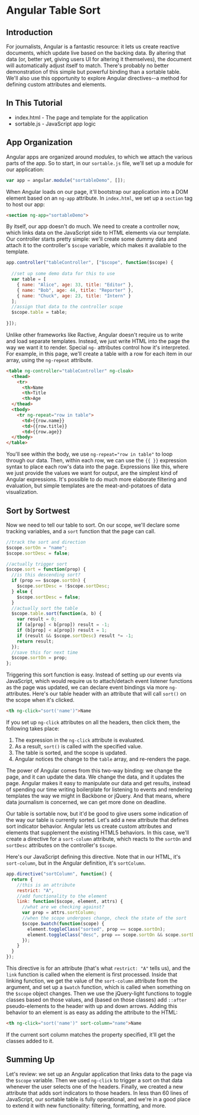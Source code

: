 Angular Table Sort
==================

Introduction
------------

For journalists, Angular is a fantastic resource: it lets us create reactive documents, which update live based on the backing data. By altering that data (or, better yet, giving users UI for altering it themselves), the document will automatically adjust itself to match. There's probably no better demonstration of this simple but powerful binding than a sortable table. We'll also use this opportunity to explore Angular directives--a method for defining custom attributes and elements.

In This Tutorial
----------------

* index.html - The page and template for the application
* sortable.js - JavaScript app logic

App Organization
----------------

Angular apps are organized around *modules*, to which we attach the various parts of the app. So to start, in our `sortable.js` file, we'll set up a module for our application:

```js
var app = angular.module("sortableDemo", []);
```

When Angular loads on our page, it'll bootstrap our application into a DOM element based on an `ng-app` attribute. In `index.html`, we set up a `section` tag to host our app:

```html
<section ng-app="sortableDemo">
```

By itself, our app doesn't do much. We need to create a controller now, which links data on the JavaScript side to HTML elements via our template. Our controller starts pretty simple: we'll create some dummy data and attach it to the controller's `$scope` variable, which makes it available to the template.

```js
app.controller("tableController", ["$scope", function($scope) {
  
  //set up some demo data for this to use
  var table = [
    { name: "Alice", age: 33, title: "Editor" },
    { name: "Bob", age: 44, title: "Reporter" },
    { name: "Chuck", age: 23, title: "Intern" }
  ];
  //assign that data to the controller scope
  $scope.table = table;
  
}]);
```

Unlike other frameworks like Ractive, Angular doesn't require us to write and load separate templates. Instead, we just write HTML into the page the way we want it to render. Special `ng-` attributes control how it's interpreted. For example, in this page, we'll create a table with a row for each item in our array, using the `ng-repeat` attribute.

```html
<table ng-controller="tableController" ng-cloak>
  <thead>
    <tr>
      <th>Name
      <th>Title
      <th>Age
  </thead>
  <tbody>
    <tr ng-repeat="row in table">
      <td>{{row.name}}
      <td>{{row.title}}
      <td>{{row.age}}
  </tbody>
</table>
```

You'll see within the body, we use `ng-repeat="row in table"` to loop through our data. Then, within each row, we can use the `{{ }}` expression syntax to place each row's data into the page. Expressions like this, where we just provide the values we want for output, are the simplest kind of Angular expressions. It's possible to do much more elaborate filtering and evaluation, but simple templates are the meat-and-potatoes of data visualization.

Sort by Sortwest
----------------

Now we need to tell our table to sort. On our scope, we'll declare some tracking variables, and a `sort` function that the page can call.

```js
//track the sort and direction
$scope.sortOn = "name";
$scope.sortDesc = false;

//actually trigger sort
$scope.sort = function(prop) {
  //is this descending sort?
  if (prop == $scope.sortOn) {
    $scope.sortDesc = !$scope.sortDesc;
  } else {
    $scope.sortDesc = false;
  }
  //actually sort the table
  $scope.table.sort(function(a, b) {
    var result = 0;
    if (a[prop] < b[prop]) result = -1;
    if (b[prop] < a[prop]) result = 1;
    if (result && $scope.sortDesc) result *= -1;
    return result;
  });
  //save this for next time
  $scope.sortOn = prop;
};
```

Triggering this sort function is easy. Instead of setting up our events via JavaScript, which would require us to attach/detach event listener functions as the page was updated, we can declare event bindings via more `ng-` attributes. Here's our table header with an attribute that will call `sort()` on the scope when it's clicked.

```html
<th ng-click="sort('name')">Name
```

If you set up `ng-click` attributes on all the headers, then click them, the following takes place:

1. The expression in the `ng-click` attribute is evaluated.
2. As a result, `sort()` is called with the specified value.
3. The table is sorted, and the scope is updated.
4. Angular notices the change to the `table` array, and re-renders the page.

The power of Angular comes from this two-way binding: we change the page, and it can update the data. We change the data, and it updates the page. Angular makes it easy to manipulate our data and get results, instead of spending our time writing boilerplate for listening to events and rendering templates the way we might in Backbone or jQuery. And that means, where data journalism is concerned, we can get more done on deadline.

Our table is sortable now, but it'd be good to give users some indication of the way our table is currently sorted. Let's add a new attribute that defines sort indicator behavior. Angular lets us create custom attributes and elements that supplement the existing HTML5 behaviors. In this case, we'll create a directive for a `sort-column` attribute, which reacts to the `sortOn` and `sortDesc` attributes on the controller's `$scope`.

Here's our JavaScript defining this directive. Note that in our HTML, it's `sort-column`, but in the Angular definition, it's `sortColumn`.

```js
app.directive("sortColumn", function() {
  return {
    //this is an attribute
    restrict: "A",
    //add functionality to the element
    link: function($scope, element, attrs) {
      //what are we checking against?
      var prop = attrs.sortColumn;
      //when the scope undergoes change, check the state of the sort
      $scope.$watch(function(scope) {
        element.toggleClass("sorted", prop == scope.sortOn);
        element.toggleClass("desc", prop == scope.sortOn && scope.sortDesc);
      });
    }
  }
});
```

This directive is for an attribute (that's what `restrict: "A"` tells us), and the `link` function is called when the element is first processed. Inside that linking function, we get the value of the `sort-column` attribute from the argument, and set up a `$watch` function, which is called when something on the `$scope` object changes. Then we use the jQuery-light functions to toggle classes based on those values, and (based on those classes) add `::after` pseudo-elements to the header with up and down arrows. Adding this behavior to an element is as easy as adding the attribute to the HTML:

```html
<th ng-click="sort('name')" sort-column="name">Name
```

If the current sort column matches the property specified, it'll get the classes added to it.

Summing Up
----------

Let's review: we set up an Angular application that links data to the page via the `$scope` variable. Then we used `ng-click` to trigger a sort on that data whenever the user selects one of the headers. Finally, we created a new attribute that adds sort indicators to those headers. In less than 60 lines of JavaScript, our sortable table is fully operational, and we're in a good place to extend it with new functionality: filtering, formatting, and more.